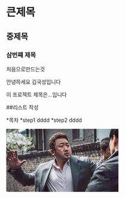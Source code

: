 # 큰제목      
##  중제목
### 삼번쨰 제목

처음으로만드는것


안녕하세요 김국성입니다

이 프로젝트 제목은...입니다

##리스트 작성

*목차
   *step1 dddd
   *step2 dddd
   
   
![hi](https://github.com/gookbub/kim/blob/main/download.jpg)
